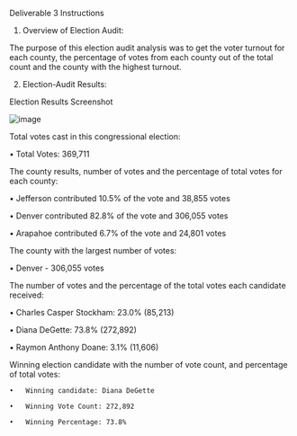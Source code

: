 Deliverable 3 Instructions

1. Overview of Election Audit: 

The purpose of this election audit analysis was to get the voter turnout for each county, 
the percentage of votes from each county out of the total count and the county with the highest turnout.

2. Election-Audit Results: 

Election Results Screenshot

![image](https://user-images.githubusercontent.com/79559910/115131507-a2e21a80-9fc6-11eb-90f1-61df686145f8.png)


Total votes cast in this congressional election: 

  •	Total Votes: 369,711

The county results, number of votes and the percentage of total votes for each county:

  •	Jefferson contributed 10.5% of the vote and 38,855 votes
  
  •	Denver contributed 82.8% of the vote and 306,055 votes
  
  •	Arapahoe contributed 6.7% of the vote and 24,801 votes
  

The county with the largest number of votes: 

  •	Denver - 306,055 votes

The number of votes and the percentage of the total votes each candidate received:

  •	Charles Casper Stockham: 23.0% (85,213)
  
  •	Diana DeGette: 73.8% (272,892)
  
  •	Raymon Anthony Doane: 3.1% (11,606)
  

Winning election candidate with the number of vote count, and percentage of total votes: 

    •	Winning candidate: Diana DeGette
  
    •	Winning Vote Count: 272,892
  
    •	Winning Percentage: 73.8%

